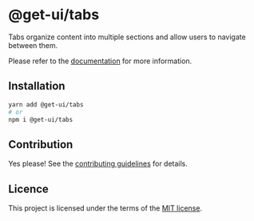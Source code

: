 # @get-ui/tabs

Tabs organize content into multiple sections and allow users to navigate between them.

Please refer to the [documentation](https://nextui.org/docs/components/tabs) for more information.

## Installation

```sh
yarn add @get-ui/tabs
# or
npm i @get-ui/tabs
```

## Contribution

Yes please! See the
[contributing guidelines](https://github.com/get-ui/nextui/blob/master/CONTRIBUTING.md)
for details.

## Licence

This project is licensed under the terms of the
[MIT license](https://github.com/get-ui/nextui/blob/master/LICENSE).
